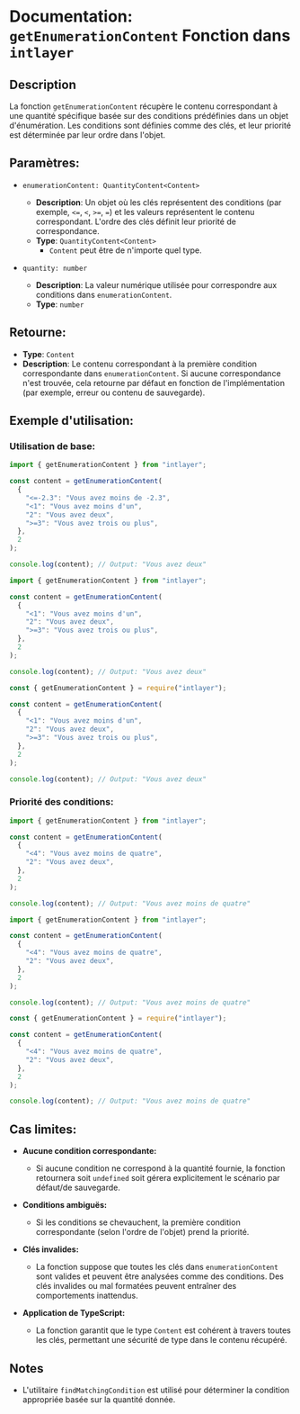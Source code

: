 # Documentation: `getEnumerationContent` Fonction dans `intlayer`

## Description

La fonction `getEnumerationContent` récupère le contenu correspondant à une quantité spécifique basée sur des conditions prédéfinies dans un objet d'énumération. Les conditions sont définies comme des clés, et leur priorité est déterminée par leur ordre dans l'objet.

## Paramètres:

- `enumerationContent: QuantityContent<Content>`

  - **Description**: Un objet où les clés représentent des conditions (par exemple, `<=`, `<`, `>=`, `=`) et les valeurs représentent le contenu correspondant. L'ordre des clés définit leur priorité de correspondance.
  - **Type**: `QuantityContent<Content>`
    - `Content` peut être de n'importe quel type.

- `quantity: number`

  - **Description**: La valeur numérique utilisée pour correspondre aux conditions dans `enumerationContent`.
  - **Type**: `number`

## Retourne:

- **Type**: `Content`
- **Description**: Le contenu correspondant à la première condition correspondante dans `enumerationContent`. Si aucune correspondance n'est trouvée, cela retourne par défaut en fonction de l'implémentation (par exemple, erreur ou contenu de sauvegarde).

## Exemple d'utilisation:

### Utilisation de base:

```typescript codeFormat="typescript"
import { getEnumerationContent } from "intlayer";

const content = getEnumerationContent(
  {
    "<=-2.3": "Vous avez moins de -2.3",
    "<1": "Vous avez moins d'un",
    "2": "Vous avez deux",
    ">=3": "Vous avez trois ou plus",
  },
  2
);

console.log(content); // Output: "Vous avez deux"
```

```javascript codeFormat="esm"
import { getEnumerationContent } from "intlayer";

const content = getEnumerationContent(
  {
    "<1": "Vous avez moins d'un",
    "2": "Vous avez deux",
    ">=3": "Vous avez trois ou plus",
  },
  2
);

console.log(content); // Output: "Vous avez deux"
```

```javascript codeFormat="commonjs"
const { getEnumerationContent } = require("intlayer");

const content = getEnumerationContent(
  {
    "<1": "Vous avez moins d'un",
    "2": "Vous avez deux",
    ">=3": "Vous avez trois ou plus",
  },
  2
);

console.log(content); // Output: "Vous avez deux"
```

### Priorité des conditions:

```typescript codeFormat="typescript"
import { getEnumerationContent } from "intlayer";

const content = getEnumerationContent(
  {
    "<4": "Vous avez moins de quatre",
    "2": "Vous avez deux",
  },
  2
);

console.log(content); // Output: "Vous avez moins de quatre"
```

```javascript codeFormat="esm"
import { getEnumerationContent } from "intlayer";

const content = getEnumerationContent(
  {
    "<4": "Vous avez moins de quatre",
    "2": "Vous avez deux",
  },
  2
);

console.log(content); // Output: "Vous avez moins de quatre"
```

```javascript codeFormat="commonjs"
const { getEnumerationContent } = require("intlayer");

const content = getEnumerationContent(
  {
    "<4": "Vous avez moins de quatre",
    "2": "Vous avez deux",
  },
  2
);

console.log(content); // Output: "Vous avez moins de quatre"
```

## Cas limites:

- **Aucune condition correspondante:**

  - Si aucune condition ne correspond à la quantité fournie, la fonction retournera soit `undefined` soit gérera explicitement le scénario par défaut/de sauvegarde.

- **Conditions ambiguës:**

  - Si les conditions se chevauchent, la première condition correspondante (selon l'ordre de l'objet) prend la priorité.

- **Clés invalides:**

  - La fonction suppose que toutes les clés dans `enumerationContent` sont valides et peuvent être analysées comme des conditions. Des clés invalides ou mal formatées peuvent entraîner des comportements inattendus.

- **Application de TypeScript:**
  - La fonction garantit que le type `Content` est cohérent à travers toutes les clés, permettant une sécurité de type dans le contenu récupéré.

## Notes

- L'utilitaire `findMatchingCondition` est utilisé pour déterminer la condition appropriée basée sur la quantité donnée.
